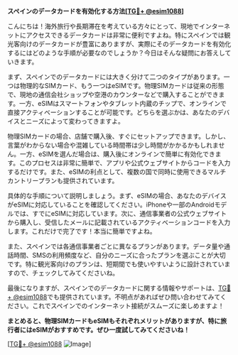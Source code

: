 **スペインのデータカードを有効化する方法[[TG💪+ @esim1088](https://t.me/s/esim1088)]**

こんにちは！海外旅行や長期滞在を考えている方々にとって、現地でインターネットにアクセスできるデータカードは非常に便利ですよね。特にスペインでは観光客向けのデータカードが豊富にありますが、実際にそのデータカードを有効化するにはどのような手順が必要なのでしょうか？今日はそんな疑問にお答えしていきます。

まず、スペインでのデータカードには大きく分けて二つのタイプがあります。一つは物理的なSIMカード、もう一つはeSIMです。物理SIMカードは従来の形態で、現地の通信会社ショップや空港のカウンターなどで購入することができます。一方、eSIMはスマートフォンやタブレット内蔵のチップで、オンラインで直接アクティベーションすることが可能です。どちらを選ぶかは、あなたのデバイスとニーズによって変わってきますよ。

物理SIMカードの場合、店舗で購入後、すぐにセットアップできます。しかし、言葉がわからない場合や混雑している時間帯は少し時間がかかるかもしれません。一方、eSIMを選んだ場合は、購入後にオンラインで簡単に有効化できます。このプロセスは非常に簡単で、アプリや公式ウェブサイトからコードを入力するだけです。また、eSIMの利点として、複数の国で同時に使用できるマルチカントリープランも提供されています。

具体的な手順について説明しましょう。まず、eSIMの場合、あなたのデバイスがeSIMに対応していることを確認してください。iPhoneや一部のAndroidモデルでは、すでにeSIMに対応しています。次に、通信事業者の公式ウェブサイトから購入し、受信したメールに記載されているアクティベーションコードを入力します。これだけで完了です！本当に簡単ですよね。

また、スペインでは各通信事業者ごとに異なるプランがあります。データ量や通話時間、SMSの利用頻度など、自分のニーズに合ったプランを選ぶことが大切です。特に観光客向けのプランは、短期間でも使いやすいように設計されていますので、チェックしてみてくださいね。

最後になりますが、スペインでのデータカードに関する情報やサポートは、[TG💪+ @esim1088](https://t.me/s/esim1088)でも提供されています。不明点があればぜひ問い合わせてみてください。これでスペインでのインターネット接続がスムーズに楽しめますよ！

**まとめると、物理SIMカードもeSIMもそれぞれメリットがありますが、特に旅行者にはeSIMがおすすめです。ぜひ一度試してみてくださいね！**

[[TG💪+ @esim1088](https://t.me/s/esim1088) ![Image](https://i.postimg.cc/Y0z9fWf4/image.png)]